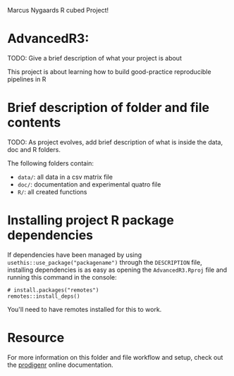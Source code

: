 Marcus Nygaards R cubed Project!

# AdvancedR3:

TODO: Give a brief description of what your project is about

This project is about learning how to build good-practice reproducible pipelines in R

# Brief description of folder and file contents

TODO: As project evolves, add brief description of what is inside the data, doc and R folders.

The following folders contain:

- `data/`: all data in a csv matrix file
- `doc/`: documentation and experimental quatro file
- `R/`: all created functions

# Installing project R package dependencies

If dependencies have been managed by using `usethis::use_package("packagename")`
through the `DESCRIPTION` file, installing dependencies is as easy as opening the
`AdvancedR3.Rproj` file and running this command in the console:

    # install.packages("remotes")
    remotes::install_deps()

You'll need to have remotes installed for this to work.

# Resource

For more information on this folder and file workflow and setup, check
out the [prodigenr](https://rostools.github.io/prodigenr) online
documentation.

